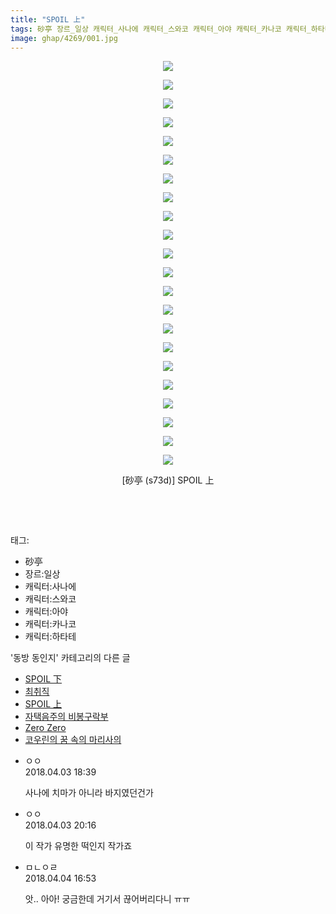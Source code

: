 ```yaml
---
title: "SPOIL 上"
tags: 砂亭 장르_일상 캐릭터_사나에 캐릭터_스와코 캐릭터_아야 캐릭터_카나코 캐릭터_하타테 s73d 동방_동인지
image: ghap/4269/001.jpg
---
```

<div class="article">
<p style="text-align: center; clear: none; float: none;"><img src="{{ site.nasurl }}/ghap/4269/001.jpg"/></p>
<p style="text-align: center; clear: none; float: none;"><img src="{{ site.nasurl }}/ghap/4269/002.jpg"/></p>
<p style="text-align: center; clear: none; float: none;"><img src="{{ site.nasurl }}/ghap/4269/003.jpg"/></p>
<p style="text-align: center; clear: none; float: none;"><img src="{{ site.nasurl }}/ghap/4269/004.jpg"/></p>
<p style="text-align: center; clear: none; float: none;"><img src="{{ site.nasurl }}/ghap/4269/005.jpg"/></p>
<p style="text-align: center; clear: none; float: none;"><img src="{{ site.nasurl }}/ghap/4269/006.jpg"/></p>
<p style="text-align: center; clear: none; float: none;"><img src="{{ site.nasurl }}/ghap/4269/007.jpg"/></p>
<p style="text-align: center; clear: none; float: none;"><img src="{{ site.nasurl }}/ghap/4269/008.jpg"/></p>
<p style="text-align: center; clear: none; float: none;"><img src="{{ site.nasurl }}/ghap/4269/009.jpg"/></p>
<p style="text-align: center; clear: none; float: none;"><img src="{{ site.nasurl }}/ghap/4269/010.jpg"/></p>
<p style="text-align: center; clear: none; float: none;"><img src="{{ site.nasurl }}/ghap/4269/011.jpg"/></p>
<p style="text-align: center; clear: none; float: none;"><img src="{{ site.nasurl }}/ghap/4269/012.jpg"/></p>
<p style="text-align: center; clear: none; float: none;"><img src="{{ site.nasurl }}/ghap/4269/013.jpg"/></p>
<p style="text-align: center; clear: none; float: none;"><img src="{{ site.nasurl }}/ghap/4269/014.jpg"/></p>
<p style="text-align: center; clear: none; float: none;"><img src="{{ site.nasurl }}/ghap/4269/015.jpg"/></p>
<p style="text-align: center; clear: none; float: none;"><img src="{{ site.nasurl }}/ghap/4269/016.jpg"/></p>
<p style="text-align: center; clear: none; float: none;"><img src="{{ site.nasurl }}/ghap/4269/017.jpg"/></p>
<p style="text-align: center; clear: none; float: none;"><img src="{{ site.nasurl }}/ghap/4269/018.jpg"/></p>
<p style="text-align: center; clear: none; float: none;"><img src="{{ site.nasurl }}/ghap/4269/019.jpg"/></p>
<p style="text-align: center; clear: none; float: none;"><img src="{{ site.nasurl }}/ghap/4269/020.jpg"/></p>
<p style="text-align: center; clear: none; float: none;"><img src="{{ site.nasurl }}/ghap/4269/021.jpg"/></p>
<p style="text-align: center; clear: none; float: none;"><img src="{{ site.nasurl }}/ghap/4269/022.jpg"/></p>
<p style="text-align: center; clear: none; float: none;">[砂亭 (s73d)] SPOIL 上</p>
<p style="text-align: center; clear: none; float: none;"><br/></p>
<p><br/></p>
</div><div class="tagTrail">
<p>태그: </p>
<ul>
<li>砂亭</li>
<li>장르:일상</li>
<li>캐릭터:사나에</li>
<li>캐릭터:스와코</li>
<li>캐릭터:아야</li>
<li>캐릭터:카나코</li>
<li>캐릭터:하타테</li>
</ul>
</div><div class="another">
<p>'동방 동인지' 카테고리의 다른 글</p>
<ul>
<li><a href="/2018-04-06-ghap_4275">SPOIL 下</a></li>
<li><a href="/2018-04-06-ghap_4272">최취직</a></li>
<li><a href="/2018-04-03-ghap_4269">SPOIL 上</a></li>
<li><a href="/2018-04-03-ghap_4268">자택음주의 비봉구락부</a></li>
<li><a href="/2018-04-02-ghap_4265">Zero Zero</a></li>
<li><a href="/2018-03-31-ghap_4239">코우린의 꿈 속의 마리사의</a></li>
</ul>
</div><div class="cb_module cb_fluid">
<div class="cb_wrt cb_profile">
<div class="comment">
<ul>
<li class="cb_thumb_off" id="comment15232545">
<div class="cb_comment_area">
<div class="cb_info_area">
<div class="cb_section">
<span class="cb_nick_name">ㅇㅇ</span>
</div>
<div class="cb_section">
<span class="cb_date">2018.04.03 18:39 </span>
</div>
</div>
<div class="cb_dsc_comment">
<p class="cb_dsc">
											사나에 치마가 아니라 바지였던건가
										</p>
</div>
</div></li>
<li class="cb_thumb_off" id="comment15232596">
<div class="cb_comment_area">
<div class="cb_info_area">
<div class="cb_section">
<span class="cb_nick_name">ㅇㅇ</span>
</div>
<div class="cb_section">
<span class="cb_date">2018.04.03 20:16 </span>
</div>
</div>
<div class="cb_dsc_comment">
<p class="cb_dsc">
											이 작가 유명한 떡인지 작가죠
										</p>
</div>
</div></li>
<li class="cb_thumb_off" id="comment15233195">
<div class="cb_comment_area">
<div class="cb_info_area">
<div class="cb_section">
<span class="cb_nick_name">ㅁㄴㅇㄹ</span>
</div>
<div class="cb_section">
<span class="cb_date">2018.04.04 16:53 </span>
</div>
</div>
<div class="cb_dsc_comment">
<p class="cb_dsc">
											앗.. 아아! 궁금한데 거기서 끊어버리다니 ㅠㅠ
										</p>
</div>
</div></li>
</ul>
</div>
</div><!-- commentList close -->
</div>